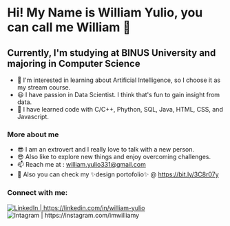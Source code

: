 # Hi! My Name is William Yulio, you can call me William 👋


## Currently, I'm studying at BINUS University and majoring in Computer Science
- 👀 I'm interested in learning about Artificial Intelligence, so I choose it as my stream course.
- 😃 I have passion in Data Scientist. I think that's fun to gain insight from data.
- 🌱 I have learned code with C/C++, Phython, SQL, Java, HTML, CSS, and Javascript.

### More about me
- 😎 I am an extrovert and I really love to talk with a new person.
- 😎 Also like to explore new things and enjoy overcoming challenges.
- 📫 Reach me at : william.yulio331@gmail.com
- 🎨 Also you can check my ✨design portofolio✨ @ https://bit.ly/3C8r07y

### Connect with me:
[<img allign="left" alt="LinkedIn | https://linkedin.com/in/william-yulio" src="https://img.icons8.com/color/48/000000/linkedin.png"/>][linkedin]
[<img align="left" alt="Intagram | https://instagram.com/imwilliamy" src="https://img.icons8.com/fluency/48/000000/instagram-new.png"/>][instagram]

<br />
<br />


[linkedin]: https://linkedin.com/in/william-yulio
[instagram]: https://instagram.com/imwilliamy
